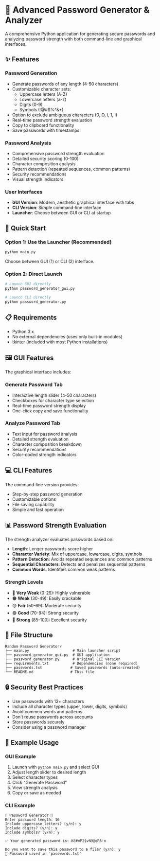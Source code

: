 # 🔑 Advanced Password Generator & Analyzer

A comprehensive Python application for generating secure passwords and analyzing password strength with both command-line and graphical interfaces.

## ✨ Features

### Password Generation
- Generate passwords of any length (4-50 characters)
- Customizable character sets:
  - Uppercase letters (A-Z)
  - Lowercase letters (a-z)
  - Digits (0-9)
  - Symbols (!@#$%^&*)
- Option to exclude ambiguous characters (0, O, l, 1, I)
- Real-time password strength evaluation
- Copy to clipboard functionality
- Save passwords with timestamps

### Password Analysis
- Comprehensive password strength evaluation
- Detailed security scoring (0-100)
- Character composition analysis
- Pattern detection (repeated sequences, common patterns)
- Security recommendations
- Visual strength indicators

### User Interfaces
- **GUI Version**: Modern, aesthetic graphical interface with tabs
- **CLI Version**: Simple command-line interface
- **Launcher**: Choose between GUI or CLI at startup

## 🚀 Quick Start

### Option 1: Use the Launcher (Recommended)
```bash
python main.py
```
Choose between GUI (1) or CLI (2) interface.

### Option 2: Direct Launch
```bash
# Launch GUI directly
python password_generator_gui.py

# Launch CLI directly
python password_generator.py
```

## 📋 Requirements

- Python 3.x
- No external dependencies (uses only built-in modules)
- tkinter (included with most Python installations)

## 🖼️ GUI Features

The graphical interface includes:

### Generate Password Tab
- Interactive length slider (4-50 characters)
- Checkboxes for character type selection
- Real-time password strength display
- One-click copy and save functionality

### Analyze Password Tab
- Text input for password analysis
- Detailed strength evaluation
- Character composition breakdown
- Security recommendations
- Color-coded strength indicators

## 💻 CLI Features

The command-line version provides:
- Step-by-step password generation
- Customizable options
- File saving capability
- Simple and fast operation

## 📊 Password Strength Evaluation

The strength analyzer evaluates passwords based on:

- **Length**: Longer passwords score higher
- **Character Variety**: Mix of uppercase, lowercase, digits, symbols
- **Pattern Detection**: Avoids repeated sequences and common patterns
- **Sequential Characters**: Detects and penalizes sequential patterns
- **Common Words**: Identifies common weak patterns

### Strength Levels
- 🔴 **Very Weak** (0-29): Highly vulnerable
- 🟠 **Weak** (30-49): Easily crackable
- 🟡 **Fair** (50-69): Moderate security
- 🟢 **Good** (70-84): Strong security
- 🔵 **Strong** (85-100): Excellent security

## 📁 File Structure

```
Random Password Generator/
├── main.py                    # Main launcher script
├── password_generator_gui.py  # GUI application
├── password_generator.py      # Original CLI version
├── requirements.txt           # Dependencies (none required)
├── passwords.txt             # Saved passwords (auto-created)
└── README.md                 # This file
```

## 🔒 Security Best Practices

- Use passwords with 12+ characters
- Include all character types (upper, lower, digits, symbols)
- Avoid common words and patterns
- Don't reuse passwords across accounts
- Store passwords securely
- Consider using a password manager

## 🎯 Example Usage

### GUI Example
1. Launch with `python main.py` and select GUI
2. Adjust length slider to desired length
3. Select character types
4. Click "Generate Password"
5. View strength analysis
6. Copy or save as needed

### CLI Example
```
🔑 Password Generator 🔑
Enter password length: 16
Include uppercase letters? (y/n): y
Include digits? (y/n): y
Include symbols? (y/n): y

✅ Your generated password is: K8#mP2$vN9@qR5!x

Do you want to save this password to a file? (y/n): y
📁 Password saved in 'passwords.txt'
```